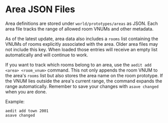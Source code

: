 # Area JSON Files

Area definitions are stored under `world/prototypes/areas` as JSON. Each area file tracks the range of allowed room VNUMs and other metadata.

As of the latest update, area data also includes a `rooms` list containing the VNUMs of rooms explicitly associated with the area. Older area files may not include this key. When loaded those entries will receive an empty list automatically and will continue to work.

If you want to track which rooms belong to an area, use the `aedit add <area> <room_vnum>` command. This not only appends the room VNUM to the area's `rooms` list but also stores the area name on the room prototype. If the VNUM lies outside the area's current range, the command expands the range automatically. Remember to save your changes with `asave changed` when you are done.

Example:

```
aedit add town 2001
asave changed
```
